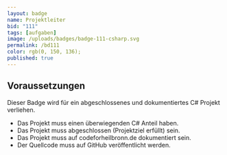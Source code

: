 ```yaml
---
layout: badge
name: Projektleiter
bid: "111"
tags: [aufgaben]
image: /uploads/badges/badge-111-csharp.svg
permalink: /bd111
color: rgb(0, 150, 136);
published: true
---
```


## Voraussetzungen

Dieser Badge wird für ein abgeschlossenes und dokumentiertes C# Projekt verliehen.

* Das Projekt muss einen überwiegenden C# Anteil haben.
* Das Projekt muss abgeschlossen (Projektziel erfüllt) sein.
* Das Projekt muss auf codeforheilbronn.de dokumentiert sein.
* Der Quellcode muss auf GitHub veröffentlicht werden.
